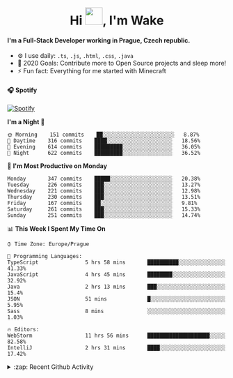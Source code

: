 <h1 align="center">Hi <img src="https://raw.githubusercontent.com/MrWakeCZ/MrWakeCZ/master/Hi.gif" width="40px" />, I'm Wake</h1>

#### I'm a Full-Stack Developer working in Prague, Czech republic.
- ⚙️ I use daily: `.ts`, `.js`, `.html`, `.css`, `.java`
- 🥅 2020 Goals: Contribute more to Open Source projects and sleep more!
- ⚡ Fun fact: Everything for me started with Minecraft

#### 🎧 Spotify
[![Spotify](https://novatorem-delta-eight.vercel.app/api/spotify)](https://open.spotify.com/user/wakeecz)

<!--START_SECTION:waka-->
**I'm a Night 🦉** 

```text
🌞 Morning    151 commits    ██░░░░░░░░░░░░░░░░░░░░░░░   8.87% 
🌆 Daytime    316 commits    ████░░░░░░░░░░░░░░░░░░░░░   18.56% 
🌃 Evening    614 commits    █████████░░░░░░░░░░░░░░░░   36.05% 
🌙 Night      622 commits    █████████░░░░░░░░░░░░░░░░   36.52%

```
📅 **I'm Most Productive on Monday** 

```text
Monday       347 commits    █████░░░░░░░░░░░░░░░░░░░░   20.38% 
Tuesday      226 commits    ███░░░░░░░░░░░░░░░░░░░░░░   13.27% 
Wednesday    221 commits    ███░░░░░░░░░░░░░░░░░░░░░░   12.98% 
Thursday     230 commits    ███░░░░░░░░░░░░░░░░░░░░░░   13.51% 
Friday       167 commits    ██░░░░░░░░░░░░░░░░░░░░░░░   9.81% 
Saturday     261 commits    ███░░░░░░░░░░░░░░░░░░░░░░   15.33% 
Sunday       251 commits    ███░░░░░░░░░░░░░░░░░░░░░░   14.74%

```


📊 **This Week I Spent My Time On** 

```text
⌚︎ Time Zone: Europe/Prague

💬 Programming Languages: 
TypeScript               5 hrs 58 mins       ██████████░░░░░░░░░░░░░░░   41.33% 
JavaScript               4 hrs 45 mins       ████████░░░░░░░░░░░░░░░░░   32.92% 
Java                     2 hrs 13 mins       ███░░░░░░░░░░░░░░░░░░░░░░   15.4% 
JSON                     51 mins             █░░░░░░░░░░░░░░░░░░░░░░░░   5.95% 
Sass                     8 mins              ░░░░░░░░░░░░░░░░░░░░░░░░░   1.03%

🔥 Editors: 
WebStorm                 11 hrs 56 mins      ████████████████████░░░░░   82.58% 
IntelliJ                 2 hrs 31 mins       ████░░░░░░░░░░░░░░░░░░░░░   17.42%

```


<!--END_SECTION:waka-->

<details>
  <summary>:zap: Recent Github Activity</summary>

<!--START_SECTION:activity-->
1. 🎉 Merged PR [#14](https://github.com/craftmania-cz/craftmanager/pull/14) in [craftmania-cz/craftmanager](https://github.com/craftmania-cz/craftmanager)
2. 🎉 Merged PR [#89](https://github.com/waked-cz/corgi/pull/89) in [waked-cz/corgi](https://github.com/waked-cz/corgi)
3. 🗣 Commented on [#14](https://github.com/craftmania-cz/craftmanager/issues/14) in [craftmania-cz/craftmanager](https://github.com/craftmania-cz/craftmanager)
4. 🎉 Merged PR [#2](https://github.com/craftmania-cz/craftcore/pull/2) in [craftmania-cz/craftcore](https://github.com/craftmania-cz/craftcore)
5. 🎉 Merged PR [#7](https://github.com/craftmania-cz/craftlobby/pull/7) in [craftmania-cz/craftlobby](https://github.com/craftmania-cz/craftlobby)
<!--END_SECTION:activity-->

</details>
